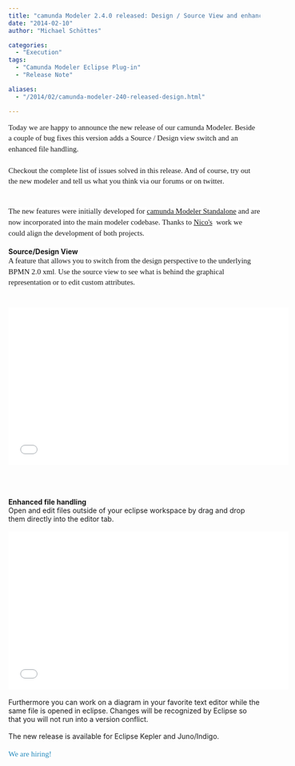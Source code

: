 ```yaml
---
title: "camunda Modeler 2.4.0 released: Design / Source View and enhanced file handling"
date: "2014-02-10"
author: "Michael Schöttes"

categories:
  - "Execution"
tags:
  - "Camunda Modeler Eclipse Plug-in"
  - "Release Note"

aliases:
  - "/2014/02/camunda-modeler-240-released-design.html"

---
```


<div>
<div dir="ltr" style="text-align: left;" trbidi="on">
<span style="background-color: white; font-family: 'Times New Roman', Times, FreeSerif, serif; font-size: 15px; line-height: 21.559999465942383px;">Today we are happy to announce the new release of our camunda Modeler. Beside a couple of bug fixes this version adds a Source / Design view switch and an enhanced file handling.</span><br />
<span style="background-color: white; font-family: 'Times New Roman', Times, FreeSerif, serif; font-size: 15px; line-height: 21.559999465942383px;"><br /></span>
<span style="background-color: white; font-family: 'Times New Roman', Times, FreeSerif, serif; font-size: 15px; line-height: 21.559999465942383px;">Checkout the complete list of issues&nbsp;</span><a href="https://jira.camunda.com/secure/ReleaseNote.jspa?projectId=10230&amp;version=13004" style="background-color: white; font-family: 'Times New Roman', Times, FreeSerif, serif; font-size: 15px; line-height: 21.559999465942383px; text-decoration: none;">solved in this release</a><span style="background-color: white; font-family: 'Times New Roman', Times, FreeSerif, serif; font-size: 15px; line-height: 21.559999465942383px;">. And of course,&nbsp;</span><a href="http://camunda.org/download/modeler/" style="background-color: white; font-family: 'Times New Roman', Times, FreeSerif, serif; font-size: 15px; line-height: 21.559999465942383px; text-decoration: none;">try out the new modeler</a><span style="background-color: white; font-family: 'Times New Roman', Times, FreeSerif, serif; font-size: 15px; line-height: 21.559999465942383px;">&nbsp;and tell us what you think via&nbsp;</span><a href="https://groups.google.com/forum/?fromgroups#!forum/camunda-bpm-users" style="background-color: white; font-family: 'Times New Roman', Times, FreeSerif, serif; font-size: 15px; line-height: 21.559999465942383px; text-decoration: none;">our forums</a><span style="background-color: white; font-family: 'Times New Roman', Times, FreeSerif, serif; font-size: 15px; line-height: 21.559999465942383px;">&nbsp;or&nbsp;on&nbsp;</span><a href="https://twitter.com/camundaBPM" style="background-color: white; font-family: 'Times New Roman', Times, FreeSerif, serif; font-size: 15px; line-height: 21.559999465942383px; text-decoration: none;">twitter</a><span style="background-color: white; font-family: 'Times New Roman', Times, FreeSerif, serif; font-size: 15px; line-height: 21.559999465942383px;">.</span><br />
<span style="background-color: white; font-family: 'Times New Roman', Times, FreeSerif, serif; font-size: 15px; line-height: 21.559999465942383px;"><br /></span>
<span style="background-color: white; font-family: 'Times New Roman', Times, FreeSerif, serif; font-size: 15px; line-height: 21.559999465942383px;"></span><br />
<a name='more'></a><span style="font-family: Times New Roman, Times, FreeSerif, serif;"><span style="background-color: white; font-size: 15px; line-height: 21.559999465942383px;">The new features were initially developed for&nbsp;</span></span><a href="http://camunda.org/bpmn/tool/" style="font-family: 'Times New Roman', Times, FreeSerif, serif; font-size: 15px; line-height: 21.559999465942383px;">camunda Modeler Standalone</a><span style="font-family: Times New Roman, Times, FreeSerif, serif;"><span style="background-color: white; font-size: 15px; line-height: 21.559999465942383px;">&nbsp;and are now incorporated into the main modeler codebase.&nbsp;</span></span><span style="background-color: white; font-family: 'Times New Roman', Times, FreeSerif, serif; font-size: 15px; line-height: 21.559999465942383px;">Thanks to </span><a href="https://github.com/Nikku" style="font-family: 'Times New Roman', Times, FreeSerif, serif; font-size: 15px; line-height: 21.559999465942383px;">Nico's</a><span style="background-color: white;"><span style="font-family: Times New Roman, Times, FreeSerif, serif;"><span style="font-size: 15px; line-height: 21.559999465942383px;">&nbsp; work we could align the development of both projects.</span></span></span><br />
<br />
<b>Source/Design View</b><br />
<span style="background-color: white; font-family: 'Times New Roman', Times, FreeSerif, serif; font-size: 15px; line-height: 21.559999465942383px;">A feature that allows you to switch from the design perspective to the underlying BPMN 2.0 xml</span><span style="background-color: white; color: #666666; font-family: 'Times New Roman', Times, FreeSerif, serif; font-size: 15px; line-height: 21.559999465942383px;">. </span><span style="background-color: white; font-family: 'Times New Roman', Times, FreeSerif, serif; font-size: 15px; line-height: 21.559999465942383px;">Use the source view to see what is behind the graphical representation or to edit custom attributes.</span><span style="background-color: white; color: #666666; font-family: 'Times New Roman', Times, FreeSerif, serif; font-size: 15px; line-height: 21.559999465942383px;">&nbsp;</span><br />
<span style="background-color: white; color: #666666; font-family: 'Times New Roman', Times, FreeSerif, serif; font-size: 15px; line-height: 21.559999465942383px;"><br /></span>
<br />
<div class="separator" style="clear: both; text-align: center;">
<iframe allowfullscreen="" frameborder="0" height="315" src="//www.youtube.com/embed/UdFB9DJango" width="560"></iframe>
</div>
<span style="background-color: white; color: #666666; font-family: 'Times New Roman', Times, FreeSerif, serif; font-size: 15px; line-height: 21.559999465942383px;"><br /></span><span style="background-color: white; color: #666666; font-family: 'Times New Roman', Times, FreeSerif, serif; font-size: 15px; line-height: 21.559999465942383px;"><br /></span>
<span style="background-color: white; color: #666666; font-family: 'Times New Roman', Times, FreeSerif, serif; font-size: 15px; line-height: 21.559999465942383px;"><br /></span>
<b>Enhanced file handling</b><br />
Open and edit files outside of your eclipse workspace by drag and drop them directly into the editor tab.<br />
<br />
<div class="separator" style="clear: both; text-align: center;">
<iframe allowfullscreen="" frameborder="0" height="315" src="//www.youtube.com/embed/iW83ADadQO8" width="560"></iframe>
</div>
<br />
Furthermore you can work on a diagram in your favorite text editor while the same file is opened in eclipse. Changes will be recognized by Eclipse so that you will not run into a version conflict.<br />
<br />
The new release is available for Eclipse Kepler and Juno/Indigo.<br />
<br />
<a href="http://camunda.com/about/jobs/" style="background-color: white; color: #2288bb; font-family: 'Times New Roman', Times, FreeSerif, serif; font-size: 15px; line-height: 21.559999465942383px; text-decoration: none;">We are hiring!</a></div>
</div>